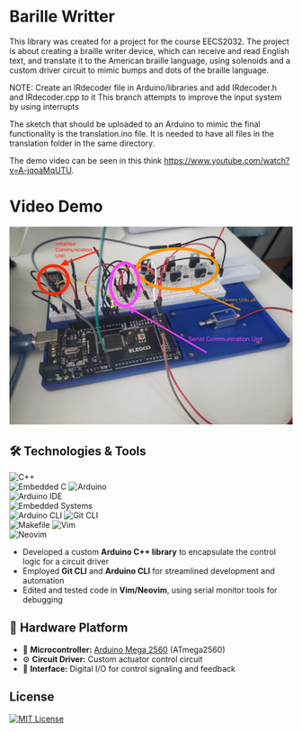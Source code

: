 # Barille Writter 

This library was created for a project for the course EECS2032. The project is about creating a braille writer device, which can receive and read English text, and translate it to the American braille language, using solenoids and a custom driver circuit to mimic bumps and dots of the braille language.

NOTE: Create an IRdecoder file in Arduino/libraries and add IRdecoder.h and IRdecoder.cpp to it
This branch attempts to improve the input system by using interrupts

The sketch that should be uploaded to an Arduino to mimic the final functionality is the translation.ino file.
It is needed to have all files in the translation folder in the same directory.

The demo video can be seen in this think https://www.youtube.com/watch?v=A-jqoaMqUTU.

# Video Demo
[![Watch the video](Reports/Images/circuit_driver.PNG)](https://www.youtube.com/watch?v=A-jqoaMqUTU)

## 🛠️ Technologies & Tools
![C++](https://img.shields.io/badge/C++-00599C?style=plastic&logo=c%2B%2B&logoColor=white)  
![Embedded C](https://img.shields.io/badge/Embedded%20C-00599C?style=plastic&logo=c&logoColor=white)
![Arduino](https://img.shields.io/badge/Arduino-00979D?style=plastic&logo=arduino&logoColor=white)  
![Arduino IDE](https://img.shields.io/badge/Arduino_IDE-00979D?style=plastic&logo=arduino&logoColor=white)  
![Embedded Systems](https://img.shields.io/badge/Embedded-Systems-blue?style=plastic)  
![Arduino CLI](https://img.shields.io/badge/Arduino_CLI-00979D?style=plastic&logo=arduino&logoColor=white)
![Git CLI](https://img.shields.io/badge/Git-CLI-F05032?style=plastic&logo=git&logoColor=white)  
![Makefile](https://img.shields.io/badge/Makefile-Dev-blue?style=plastic)
![Vim](https://img.shields.io/badge/Vim-019733?style=plastic&logo=vim&logoColor=white)  
![Neovim](https://img.shields.io/badge/Neovim-57A143?style=plastic&logo=neovim&logoColor=white)

- Developed a custom **Arduino C++ library** to encapsulate the control logic for a circuit driver  
- Employed **Git CLI** and **Arduino CLI** for streamlined development and automation 
- Edited and tested code in **Vim/Neovim**, using serial monitor tools for debugging

## 🧱 Hardware Platform
- 🔌 **Microcontroller:** [Arduino Mega 2560](https://store.arduino.cc/products/arduino-mega-2560-rev3) (ATmega2560)  
- ⚙️ **Circuit Driver:** Custom actuator control circuit  
- 🧩 **Interface:** Digital I/O for control signaling and feedback  

## License
[![MIT License](https://img.shields.io/badge/License-MIT-green.svg)](https://choosealicense.com/licenses/mit/)

